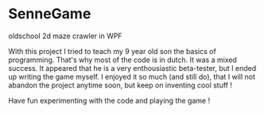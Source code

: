 SenneGame
=========

oldschool 2d maze crawler in WPF

With this project I tried to teach my 9 year old son the basics of programming. That's why most of the code is in dutch. It was a mixed success. It appeared that he is a very enthousiastic beta-tester, but I ended up writing the game myself. I enjoyed it so much (and still do), that I will not abandon the project anytime soon, but keep on inventing cool stuff !

Have fun experimenting with the code and playing the game !
